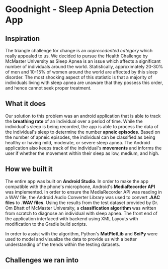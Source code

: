 # Goodnight - Sleep Apnia Detection App

## Inspiration
The triangle challenge for change is an _unprecedented category_ which really appealed to us. We decided to pursue the Health Challenge by McMaster University as Sleep Apnea is an issue which affects a significant number of individuals around the world. Statistically, approximately 20-30% of men and 10-15% of women around the world are affected by this sleep disorder. The most shocking aspect of this statistic is that a majority of individuals living with sleep apnea are unaware that they possess this order, and hence cannot seek proper treatment.

## What it does
Our solution to this problem was an android application that is able to track the **breathing rate** of an individual over a period of time. While the individual's sleep is being recorded, the app is able to process the data of the individual's sleep to determine the number **apneic episodes**. Based on the number of apneic episodes, the individual can be classified as being healthy or having mild, moderate, or severe sleep apnea. The Android application also keeps track of the individual's **movements** and informs the user if whether the movement within their sleep as low, medium, and high.

## How we built it
The entire app was built on **Android Studio**. In order to make the app compatible with the phone's microphone, Android's **MediaRecorder API** was implemented. In order to ensure the MediaRecorder API was reading in a WAV file, the Android Audio Converter Library was used to convert **.AAC files** to **.WAV files**. Using the results from the test dataset provided by Dr. Om Bhatt of McMaster University, a **classification algorithm** was written from scratch to diagnose an individual with sleep apnea. The front end of the application interfaced with backend using XML Layouts with modification to the Gradle build scripts.

In order to assist with the algorithm, Python's **MatPlotLib** and **SciPy** were used to model and visualize the data to provide us with a better understanding of the trends within the testing datasets.

## Challenges we ran into
